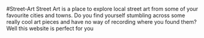 #Street-Art
Street Art is a place to explore local street art from some of your favourite cities and towns. 
Do you find yourself stumbling across some really cool art pieces and have no way of recording where you found them? Well this website is perfect for you
